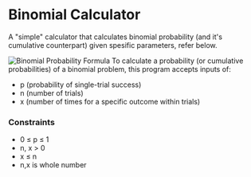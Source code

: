# Binomial Calculator

A "simple" calculator that calculates binomial probability (and it's cumulative counterpart) given spesific parameters, refer below.

![Binomial Probability Formula](https://www.gstatic.com/education/formulas/images_long_sheet/en/binomial_distribution_formula.svg)
To calculate a probability (or cumulative probabilities) of a binomial problem, this program accepts inputs of:

 - p (probability of single-trial success)
 - n (number of trials)
 - x (number of times for a specific outcome within trials)

### Constraints

- 0 ≤ p ≤ 1
- n, x > 0
- x ≤ n
- n,x is whole number